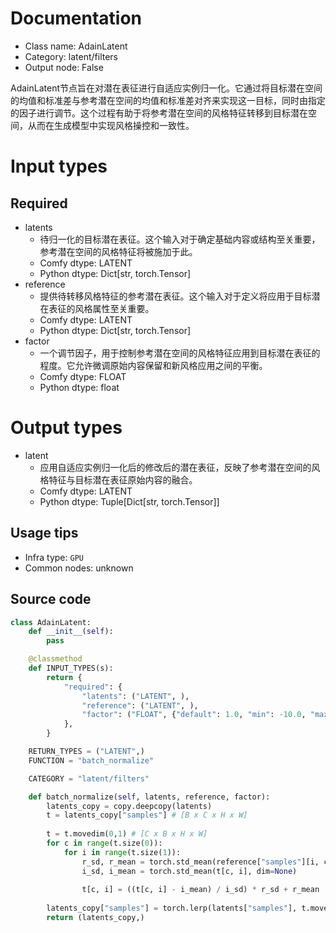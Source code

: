 
# Documentation
- Class name: AdainLatent
- Category: latent/filters
- Output node: False

AdainLatent节点旨在对潜在表征进行自适应实例归一化。它通过将目标潜在空间的均值和标准差与参考潜在空间的均值和标准差对齐来实现这一目标，同时由指定的因子进行调节。这个过程有助于将参考潜在空间的风格特征转移到目标潜在空间，从而在生成模型中实现风格操控和一致性。

# Input types
## Required
- latents
    - 待归一化的目标潜在表征。这个输入对于确定基础内容或结构至关重要，参考潜在空间的风格特征将被施加于此。
    - Comfy dtype: LATENT
    - Python dtype: Dict[str, torch.Tensor]
- reference
    - 提供待转移风格特征的参考潜在表征。这个输入对于定义将应用于目标潜在表征的风格属性至关重要。
    - Comfy dtype: LATENT
    - Python dtype: Dict[str, torch.Tensor]
- factor
    - 一个调节因子，用于控制参考潜在空间的风格特征应用到目标潜在表征的程度。它允许微调原始内容保留和新风格应用之间的平衡。
    - Comfy dtype: FLOAT
    - Python dtype: float

# Output types
- latent
    - 应用自适应实例归一化后的修改后的潜在表征，反映了参考潜在空间的风格特征与目标潜在表征原始内容的融合。
    - Comfy dtype: LATENT
    - Python dtype: Tuple[Dict[str, torch.Tensor]]


## Usage tips
- Infra type: `GPU`
- Common nodes: unknown


## Source code
```python
class AdainLatent:
    def __init__(self):
        pass

    @classmethod
    def INPUT_TYPES(s):
        return {
            "required": {
                "latents": ("LATENT", ),
                "reference": ("LATENT", ),
                "factor": ("FLOAT", {"default": 1.0, "min": -10.0, "max": 10.0, "step": 0.01,  "round": 0.01}),
            },
        }

    RETURN_TYPES = ("LATENT",)
    FUNCTION = "batch_normalize"

    CATEGORY = "latent/filters"

    def batch_normalize(self, latents, reference, factor):
        latents_copy = copy.deepcopy(latents)
        t = latents_copy["samples"] # [B x C x H x W]
        
        t = t.movedim(0,1) # [C x B x H x W]
        for c in range(t.size(0)):
            for i in range(t.size(1)):
                r_sd, r_mean = torch.std_mean(reference["samples"][i, c], dim=None) # index by original dim order
                i_sd, i_mean = torch.std_mean(t[c, i], dim=None)
                
                t[c, i] = ((t[c, i] - i_mean) / i_sd) * r_sd + r_mean
        
        latents_copy["samples"] = torch.lerp(latents["samples"], t.movedim(1,0), factor) # [B x C x H x W]
        return (latents_copy,)

```
